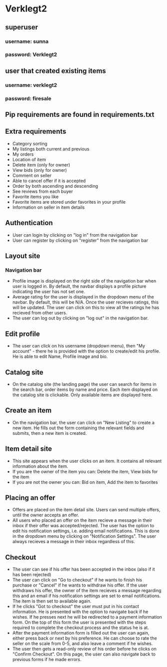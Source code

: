 # Verklegt2

## superuser
### username: sunna
### password: Verklegt2

## user that created existing items
### username: verklegt2
### password: firesale

## Pip requirements are found in requirements.txt

## Extra requirements 
- Category sorting
- My listings both current and previous
- My orders
- Location of item
- Delete item (only for owner)
- View bids (only for owner)
- Comment on seller
- Able to cancel offer if it is accepted
- Order by both ascending and descending
- See reviews from each buyer
- Favorite items you like
- Favorite items are stored under favorites in your profile
- Information on seller in item details

## Authentication
- User can login by clicking on "log in" from the navigation bar
- User can register by clicking on "register" from the navigation bar

## Layout site
### Navigation bar
- Profile image is displayed on the right side of the navigation bar when user is logged in. By default, the navbar displays a profile picture indicating the user has not set one. 
- Average rating for the user is displayed in the dropdown menu of the navbar. By default, this will be N/A. Once the user recieves ratings, this will be updated. The user can click on this to view all the ratings he has recieved from other users.
- The user can log out by clicking on "log out" in the navigation bar.

## Edit profile
- The user can click on his username (dropdown menu), then "My account" - there he is provided with the option to create/edit his profile. He is able to edit Name, Profile image and bio.

## Catalog site
- On the catalog site (the landing page) the user can search for items in the search bar, order items by name and price. Each item displayed on the catalog site is clickable. Only available items are displayed here.

## Create an item
- On the navigation bar, the user can click on "New Listing" to create a new item. He fills out the form containing the relevant fields and submits, then a new item is created.

## Item detail site
- This site appears when the user clicks on an item. It contains all relevant information about the item.
- If you are the owner of the item you can: Delete the item, View bids for the item
- If you are not the owner you can: Bid on item, Add the item to favorites

## Placing an offer
- Offers are placed on the item detail site. Users can send multiple offers, until the owner accepts an offer.
- All users who placed an offer on the item recieve a message in their inbox if their offer was accepted/rejected. The user has the option to edit his notification settings, i.e. adding email notifications. This is done in the dropdown menu by clicking on "Notification Settings". The user always recieves a message in their inbox regardless of this.

## Checkout
- The user can see if his offer has been accepted in the inbox (also if it has been rejected)
- The user can click on "Go to checkout" if he wants to finish his purchase or "Cancel" if he wants to withdraw his offer. If the user withdraws his offer, the owner of the item recieves a message regarding this and an email if his notification settings are set to email notifications. The item is then set to available again.
- If he clicks "Got to checkout" the user must put in his contact information. He is presented with the option to navigate back if he wishes. If he presses next he will be redirected to a payment information form. On the top of this form the user is presented with the steps required to complete the checkout process and the status he is at.
- After the payment information form is filled out the user can again, either press back or next by his preference. He can choose to rate the seller on the scale from 0-5, and also leave a comment if he wishes.
- The user then gets a read-only review of his order before he clicks on "Confirm Checkout". On this page, the user can also navigate back to previous forms if he made errors. 

